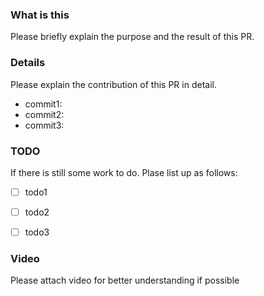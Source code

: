 ### What is this

Please briefly explain the purpose and the result of this PR.

### Details

Please explain the contribution of this PR in detail.

- commit1:
- commit2:
- commit3:

### TODO

If there is still some work to do. Plase list up as follows:

- [ ] todo1
- [ ] todo2
- [ ] todo3


### Video

Please attach video for better understanding if possible